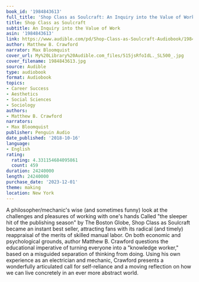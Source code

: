 ```yaml
---
book_id: '1984843613'
full_title: 'Shop Class as Soulcraft: An Inquiry into the Value of Work'
title: Shop Class as Soulcraft
subtitle: An Inquiry into the Value of Work
asin: '1984843613'
link: https://www.audible.com/pd/Shop-Class-as-Soulcraft-Audiobook/1984843613
author: Matthew B. Crawford
narrator: Max Bloomquist
cover_url: My%20Library%20Audible.com_files/515jsRfoIdL._SL500_.jpg
cover_filename: 1984843613.jpg
source: Audible
type: audiobook
format: Audiobook
topics:
- Career Success
- Aesthetics
- Social Sciences
- Sociology
authors:
- Matthew B. Crawford
narrators:
- Max Bloomquist
publisher: Penguin Audio
date_published: '2018-10-16'
language:
- English
rating:
  rating: 4.331154684095861
  count: 459
duration: 24240000
length: 24240000
purchase_date: '2023-12-01'
theme: making
location: New York
---
```

A philosopher/mechanic's wise (and sometimes funny) look at the challenges and pleasures of working with one's hands
Called "the sleeper hit of the publishing season" by The Boston Globe, Shop Class as Soulcraft became an instant best seller, attracting fans with its radical (and timely) reappraisal of the merits of skilled manual labor. On both economic and psychological grounds, author Matthew B. Crawford questions the educational imperative of turning everyone into a "knowledge worker," based on a misguided separation of thinking from doing. Using his own experience as an electrician and mechanic, Crawford presents a wonderfully articulated call for self-reliance and a moving reflection on how we can live concretely in an ever more abstract world.
